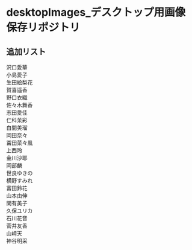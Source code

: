 # desktopImages_デスクトップ用画像保存リポジトリ

## 追加リスト

沢口愛華  
小島愛子  
生田絵梨花  
賀喜遥香  
野口衣織  
佐々木舞香  
志田愛佳  
仁科茉彩  
白間美瑠  
岡田奈々  
冨田菜々風  
上西玲  
金川沙耶  
岡部麟  
世良ゆきの  
横野すみれ  
富田鈴花  
山本由伸  
関有美子  
久保ユリカ  
石川花音  
菅井友香  
山﨑天  
神谷明采  



